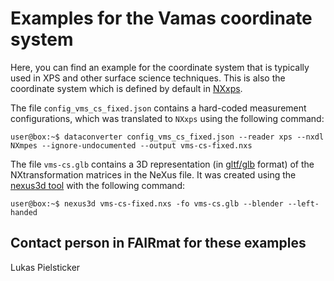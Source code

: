 # Examples for the Vamas coordinate system

Here, you can find an example for the coordinate system that is typically used in XPS and other surface science techniques. This is also the coordinate system which is defined by default in [NXxps](https://fairmat-nfdi.github.io/nexus_definitions/classes/contributed_definitions/NXxps.html#nxxps).

The file `config_vms_cs_fixed.json` contains a hard-coded measurement configurations, which was translated to `NXxps` using the following command:

```console
user@box:~$ dataconverter config_vms_cs_fixed.json --reader xps --nxdl NXmpes --ignore-undocumented --output vms-cs-fixed.nxs 
```

The file `vms-cs.glb` contains a 3D representation (in [gltf/glb](https://en.wikipedia.org/wiki/GlTF) format) of the NXtransformation matrices in the NeXus file. It was created using the [nexus3d tool](https://github.com/domna/nexus3d) with the following command:

```console
user@box:~$ nexus3d vms-cs-fixed.nxs -fo vms-cs.glb --blender --left-handed
```

## Contact person in FAIRmat for these examples
Lukas Pielsticker